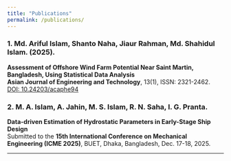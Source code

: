 ```yaml
---
title: "Publications"
permalink: /publications/
---
```


### **1. Md. Ariful Islam**, Shanto Naha, Jiaur Rahman, Md. Shahidul Islam. (2025).  
**Assessment of Offshore Wind Farm Potential Near Saint Martin, Bangladesh, Using Statistical Data Analysis**  
**Asian Journal of Engineering and Technology**, 13(1), ISSN: 2321-2462.  
[DOI: 10.24203/acaphe94](https://doi.org/10.24203/acaphe94)  

### **2. M. A. Islam**, A. Jahin, M. S. Islam, R. N. Saha, I. G. Pranta.  
**Data-driven Estimation of Hydrostatic Parameters in Early-Stage Ship Design**  
Submitted to the **15th International Conference on Mechanical Engineering (ICME 2025)**, BUET, Dhaka, Bangladesh, Dec. 17-18, 2025.

---


